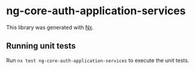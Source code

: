 # ng-core-auth-application-services

This library was generated with [Nx](https://nx.dev).

## Running unit tests

Run `nx test ng-core-auth-application-services` to execute the unit tests.
